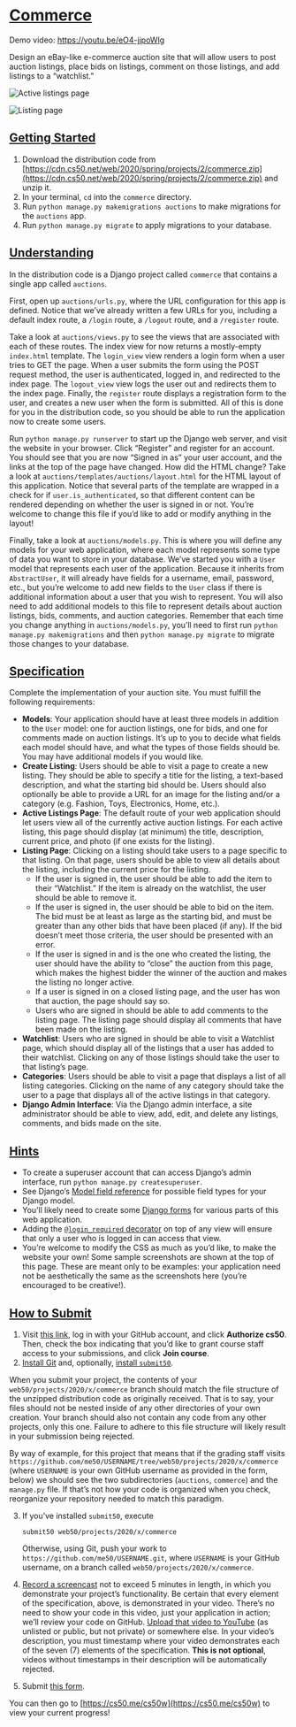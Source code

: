 [Commerce](#commerce)
=====================

Demo video: https://youtu.be/eO4-jjpoWlg

Design an eBay-like e-commerce auction site that will allow users to post auction listings, place bids on listings, comment on those listings, and add listings to a “watchlist.”

![Active listings page](https://cs50.harvard.edu/web/2020/projects/2/images/listings.png)

![Listing page](https://cs50.harvard.edu/web/2020/projects/2/images/listing.png)

[Getting Started](#getting-started)
-----------------------------------

1.  Download the distribution code from [https://cdn.cs50.net/web/2020/spring/projects/2/commerce.zip](https://cdn.cs50.net/web/2020/spring/projects/2/commerce.zip) and unzip it.
2.  In your terminal, `cd` into the `commerce` directory.
3.  Run `python manage.py makemigrations auctions` to make migrations for the `auctions` app.
4.  Run `python manage.py migrate` to apply migrations to your database.

[Understanding](#understanding)
-------------------------------

In the distribution code is a Django project called `commerce` that contains a single app called `auctions`.

First, open up `auctions/urls.py`, where the URL configuration for this app is defined. Notice that we’ve already written a few URLs for you, including a default index route, a `/login` route, a `/logout` route, and a `/register` route.

Take a look at `auctions/views.py` to see the views that are associated with each of these routes. The index view for now returns a mostly-empty `index.html` template. The `login_view` view renders a login form when a user tries to GET the page. When a user submits the form using the POST request method, the user is authenticated, logged in, and redirected to the index page. The `logout_view` view logs the user out and redirects them to the index page. Finally, the `register` route displays a registration form to the user, and creates a new user when the form is submitted. All of this is done for you in the distribution code, so you should be able to run the application now to create some users.

Run `python manage.py runserver` to start up the Django web server, and visit the website in your browser. Click “Register” and register for an account. You should see that you are now “Signed in as” your user account, and the links at the top of the page have changed. How did the HTML change? Take a look at `auctions/templates/auctions/layout.html` for the HTML layout of this application. Notice that several parts of the template are wrapped in a check for if `user.is_authenticated`, so that different content can be rendered depending on whether the user is signed in or not. You’re welcome to change this file if you’d like to add or modify anything in the layout!

Finally, take a look at `auctions/models.py`. This is where you will define any models for your web application, where each model represents some type of data you want to store in your database. We’ve started you with a `User` model that represents each user of the application. Because it inherits from `AbstractUser`, it will already have fields for a username, email, password, etc., but you’re welcome to add new fields to the `User` class if there is additional information about a user that you wish to represent. You will also need to add additional models to this file to represent details about auction listings, bids, comments, and auction categories. Remember that each time you change anything in `auctions/models.py`, you’ll need to first run `python manage.py makemigrations` and then `python manage.py migrate` to migrate those changes to your database.

[Specification](#specification)
-------------------------------

Complete the implementation of your auction site. You must fulfill the following requirements:

*   **Models**: Your application should have at least three models in addition to the `User` model: one for auction listings, one for bids, and one for comments made on auction listings. It’s up to you to decide what fields each model should have, and what the types of those fields should be. You may have additional models if you would like.
*   **Create Listing**: Users should be able to visit a page to create a new listing. They should be able to specify a title for the listing, a text-based description, and what the starting bid should be. Users should also optionally be able to provide a URL for an image for the listing and/or a category (e.g. Fashion, Toys, Electronics, Home, etc.).
*   **Active Listings Page**: The default route of your web application should let users view all of the currently active auction listings. For each active listing, this page should display (at minimum) the title, description, current price, and photo (if one exists for the listing).
*   **Listing Page**: Clicking on a listing should take users to a page specific to that listing. On that page, users should be able to view all details about the listing, including the current price for the listing.
    *   If the user is signed in, the user should be able to add the item to their “Watchlist.” If the item is already on the watchlist, the user should be able to remove it.
    *   If the user is signed in, the user should be able to bid on the item. The bid must be at least as large as the starting bid, and must be greater than any other bids that have been placed (if any). If the bid doesn’t meet those criteria, the user should be presented with an error.
    *   If the user is signed in and is the one who created the listing, the user should have the ability to “close” the auction from this page, which makes the highest bidder the winner of the auction and makes the listing no longer active.
    *   If a user is signed in on a closed listing page, and the user has won that auction, the page should say so.
    *   Users who are signed in should be able to add comments to the listing page. The listing page should display all comments that have been made on the listing.
*   **Watchlist**: Users who are signed in should be able to visit a Watchlist page, which should display all of the listings that a user has added to their watchlist. Clicking on any of those listings should take the user to that listing’s page.
*   **Categories**: Users should be able to visit a page that displays a list of all listing categories. Clicking on the name of any category should take the user to a page that displays all of the active listings in that category.
*   **Django Admin Interface**: Via the Django admin interface, a site administrator should be able to view, add, edit, and delete any listings, comments, and bids made on the site.

[Hints](#hints)
---------------

*   To create a superuser account that can access Django’s admin interface, run `python manage.py createsuperuser`.
*   See Django’s [Model field reference](https://docs.djangoproject.com/en/4.0/ref/models/fields/) for possible field types for your Django model.
*   You’ll likely need to create some [Django forms](https://docs.djangoproject.com/en/4.0/topics/forms/) for various parts of this web application.
*   Adding the [`@login_required` decorator](https://docs.djangoproject.com/en/4.0/topics/auth/default/#the-login-required-decorator) on top of any view will ensure that only a user who is logged in can access that view.
*   You’re welcome to modify the CSS as much as you’d like, to make the website your own! Some sample screenshots are shown at the top of this page. These are meant only to be examples: your application need not be aesthetically the same as the screenshots here (you’re encouraged to be creative!).

[How to Submit](#how-to-submit)
-------------------------------

1.  Visit [this link](https://submit.cs50.io/invites/89679428401548238ceb022f141b9947), log in with your GitHub account, and click **Authorize cs50**. Then, check the box indicating that you’d like to grant course staff access to your submissions, and click **Join course**.
2.  [Install Git](https://git-scm.com/downloads) and, optionally, [install `submit50`](https://cs50.readthedocs.io/submit50/).

When you submit your project, the contents of your `web50/projects/2020/x/commerce` branch should match the file structure of the unzipped distribution code as originally received. That is to say, your files should not be nested inside of any other directories of your own creation. Your branch should also not contain any code from any other projects, only this one. Failure to adhere to this file structure will likely result in your submission being rejected.

By way of example, for this project that means that if the grading staff visits `https://github.com/me50/USERNAME/tree/web50/projects/2020/x/commerce` (where `USERNAME` is your own GitHub username as provided in the form, below) we should see the two subdirectories (`auctions`, `commerce`) and the `manage.py` file. If that’s not how your code is organized when you check, reorganize your repository needed to match this paradigm.

3.  If you’ve installed `submit50`, execute
    
        submit50 web50/projects/2020/x/commerce
        
    
    Otherwise, using Git, push your work to `https://github.com/me50/USERNAME.git`, where `USERNAME` is your GitHub username, on a branch called `web50/projects/2020/x/commerce`.
    
4.  [Record a screencast](https://www.howtogeek.com/205742/how-to-record-your-windows-mac-linux-android-or-ios-screen/) not to exceed 5 minutes in length, in which you demonstrate your project’s functionality. Be certain that every element of the specification, above, is demonstrated in your video. There’s no need to show your code in this video, just your application in action; we’ll review your code on GitHub. [Upload that video to YouTube](https://www.youtube.com/upload) (as unlisted or public, but not private) or somewhere else. In your video’s description, you must timestamp where your video demonstrates each of the seven (7) elements of the specification. **This is not optional**, videos without timestamps in their description will be automatically rejected.
5.  Submit [this form](https://forms.cs50.io/32f0e2c6-8f37-4109-ba9f-442515a2e3c0).

You can then go to [https://cs50.me/cs50w](https://cs50.me/cs50w) to view your current progress!
